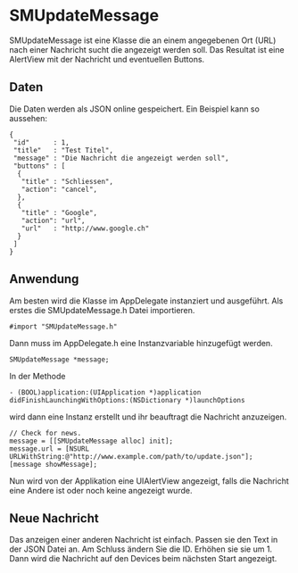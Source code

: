 # SMUpdateMessage

SMUpdateMessage ist eine Klasse die an einem angegebenen Ort (URL) nach einer Nachricht sucht die angezeigt werden soll.
Das Resultat ist eine AlertView mit der Nachricht und eventuellen Buttons.

## Daten

Die Daten werden als JSON online gespeichert. Ein Beispiel kann so aussehen:

    {
     "id"      : 1,
     "title"   : "Test Titel",
     "message" : "Die Nachricht die angezeigt werden soll",
     "buttons" : [
      {
       "title" : "Schliessen",
       "action": "cancel",
      },
      {
       "title" : "Google",
       "action": "url",
       "url"   : "http://www.google.ch"
      }
     ]
    }

## Anwendung

Am besten wird die Klasse im AppDelegate instanziert und ausgeführt. Als erstes die SMUpdateMessage.h Datei importieren.

    #import "SMUpdateMessage.h"

Dann muss im AppDelegate.h eine Instanzvariable hinzugefügt werden. 

    SMUpdateMessage *message;

In der Methode 

    - (BOOL)application:(UIApplication *)application didFinishLaunchingWithOptions:(NSDictionary *)launchOptions

wird dann eine Instanz erstellt und ihr beauftragt die Nachricht anzuzeigen.

    // Check for news.
    message = [[SMUpdateMessage alloc] init];
    message.url = [NSURL URLWithString:@"http://www.example.com/path/to/update.json"];
    [message showMessage];

Nun wird von der Applikation eine UIAlertView angezeigt, falls die Nachricht eine Andere ist oder noch keine angezeigt wurde. 

## Neue Nachricht

Das anzeigen einer anderen Nachricht ist einfach. Passen sie den Text in der JSON Datei an. Am Schluss ändern Sie die ID. Erhöhen sie sie um 1. Dann wird die Nachricht auf den Devices beim nächsten Start angezeigt.
